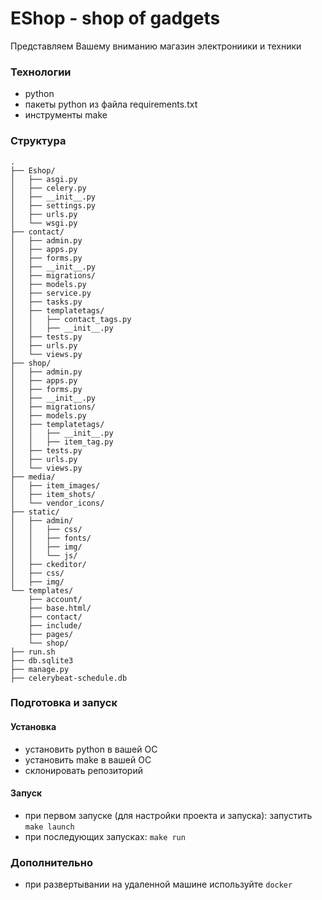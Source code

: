 # EShop - shop of gadgets
Представляем Вашему вниманию магазин электрониики и техники

### Технологии

- python
- пакеты python из файла requirements.txt
- инструменты make

### Структура

```shell
.
├── Eshop/
│   ├── asgi.py
│   ├── celery.py
│   ├── __init__.py
│   ├── settings.py
│   ├── urls.py
│   └── wsgi.py
├── contact/
│   ├── admin.py
│   ├── apps.py
│   ├── forms.py
│   ├── __init__.py
│   ├── migrations/
│   ├── models.py
│   ├── service.py
│   ├── tasks.py
│   ├── templatetags/
│   │   ├── contact_tags.py
│   │   ├── __init__.py
│   ├── tests.py
│   ├── urls.py
│   └── views.py
├── shop/
│   ├── admin.py
│   ├── apps.py
│   ├── forms.py
│   ├── __init__.py
│   ├── migrations/
│   ├── models.py
│   ├── templatetags/
│   │   ├── __init__.py
│   │   ├── item_tag.py
│   ├── tests.py
│   ├── urls.py
│   └── views.py
├── media/
│   ├── item_images/
│   ├── item_shots/
│   └── vendor_icons/
├── static/
│   ├── admin/
│   │   ├── css/
│   │   ├── fonts/
│   │   ├── img/
│   │   └── js/
│   ├── ckeditor/
│   ├── css/
│   ├── img/
└── templates/
    ├── account/
    ├── base.html/
    ├── contact/
    ├── include/
    ├── pages/
    └── shop/
├── run.sh
├── db.sqlite3
├── manage.py
├── celerybeat-schedule.db
```

### Подготовка и запуск

#### Установка

- установить python в вашей ОС
- установить make в вашей ОС
- склонировать репозиторий

#### Запуск

- при первом запуске (для настройки проекта и запуска): запустить `make launch`
- при последующих запусках: `make run`

### Дополнительно

- при развертывании на удаленной машине используйте `docker`
